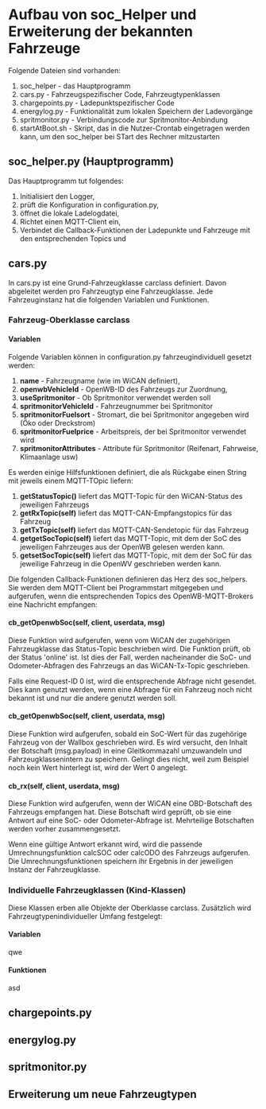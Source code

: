 # Aufbau von soc_Helper und Erweiterung der bekannten Fahrzeuge
Folgende Dateien sind vorhanden:

1. soc_helper - das Hauptprogramm
1. cars.py - Fahrzeugspezifischer Code, Fahrzeugtypenklassen
1. chargepoints.py - Ladepunktspezifischer Code
1. energylog.py - Funktionalität zum lokalen Speichern der Ladevorgänge
1. spritmonitor.py - Verbindungscode zur Spritmonitor-Anbindung
1. startAtBoot.sh - Skript, das in die Nutzer-Crontab eingetragen werden
kann, um den soc_helper bei STart des Rechner mitzustarten

## soc_helper.py (Hauptprogramm)
Das Hauptprogramm tut folgendes:

1. Initialisiert den Logger,
1. prüft die Konfiguration in configuration.py,
1. öffnet die lokale Ladelogdatei,
1. Richtet einen MQTT-Client ein,
1. Verbindet die Callback-Funktionen der Ladepunkte und Fahrzeuge mit den
entsprechenden Topics und

## cars.py
In cars.py ist eine Grund-Fahrzeugklasse carclass definiert. Davon abgeleitet
werden pro Fahrzeugtyp eine Fahrzeugklasse. Jede Fahrzeuginstanz hat die
folgenden Variablen und Funktionen.

### Fahrzeug-Oberklasse carclass

#### Variablen
Folgende Variablen können in configuration.py fahrzeugindividuell gesetzt werden:

1. **name** - Fahrzeugname (wie im WiCAN definiert),
1. **openwbVehicleId** - OpenWB-ID des Fahrzeugs zur Zuordnung,
1. **useSpritmonitor** - Ob Spritmonitor verwendet werden soll
1. **spritmonitorVehicleId** - Fahrzeugnummer bei Spritmonitor
1. **spritmonitorFuelsort** - Stromart, die bei Spritmonitor angegeben wird
(Öko oder Dreckstrom)
1. **spritmonitorFuelprice** - Arbeitspreis, der bei Spritmonitor verwendet
wird
1. **spritmonitorAttributes** - Attribute für Spritmonitor (Reifenart,
Fahrweise, Klimaanlage usw)

Es werden einige Hilfsfunktionen definiert, die als Rückgabe einen String
mit jeweils einem MQTT-TOpic liefern:

1. **getStatusTopic()** liefert das MQTT-Topic für den WiCAN-Status des
jeweiligen Fahrzeugs
1. **getRxTopic(self)** liefert das MQTT-CAN-Empfangstopics für das Fahrzeug
1. **getTxTopic(self)** liefert das MQTT-CAN-Sendetopic für das Fahrzeug
1. **getgetSocTopic(self)** liefert das MQTT-Topic, mit dem der SoC des jeweiligen
Fahrzeuges aus der OpenWB gelesen werden kann.
1. **getsetSocTopic(self)** liefert das MQTT-Topic, mit dem der SoC für das
jeweilige Fahrzeug in die OpenWV geschrieben werden kann.

Die folgenden Callback-Funktionen definieren das Herz des soc_helpers. Sie
werden dem MQTT-Client bei Programmstart mitgegeben und aufgerufen, wenn die
entsprechenden Topics des OpenWB-MQTT-Brokers eine Nachricht empfangen:

#### cb_getOpenwbSoc(self, client, userdata, msg)
Diese Funktion wird aufgerufen, wenn vom WiCAN der zugehörigen
Fahrzeugklasse das Status-Topic beschrieben wird. Die Funktion prüft, ob der
Status 'online' ist. Ist dies der Fall, werden nacheinander die SoC- und
Odometer-Abfragen des Fahrzeugs an das WiCAN-Tx-Topic geschrieben.

Falls eine Request-ID 0 ist, wird die entsprechende Abfrage nicht gesendet.
Dies kann genutzt werden, wenn eine Abfrage für ein Fahrzeug noch nicht
bekannt ist und nur die andere genutzt werden soll.

#### cb_getOpenwbSoc(self, client, userdata, msg)
Diese Funktion wird aufgerufen, sobald ein SoC-Wert für das zugehörige
Fahrzeug von der Wallbox geschrieben wird. Es wird versucht, den Inhalt der
Botschaft (msg.payload) in eine Gleitkommazahl umzuwandeln und
Fahrzeugklassenintern zu speichern. Gelingt dies nicht, weil zum Beispiel noch
kein Wert hinterlegt ist, wird der Wert 0 angelegt.

#### cb_rx(self, client, userdata, msg)
Diese Funktion wird aufgerufen, wenn der WiCAN eine OBD-Botschaft des Fahrzeugs
empfangen hat. Diese Botschaft wird geprüft, ob sie eine Antwort auf eine
SoC- oder Odometer-Abfrage ist. Mehrteilige Botschaften werden vorher
zusammengesetzt.

Wenn eine gültige Antwort erkannt wird, wird die passende
Umrechnungsfunktion calcSOC oder calcODO des Fahrzeugs aufgerufen. Die
Umrechnungsfunktionen speichern ihr Ergebnis in der jeweiligen Instanz der
Fahrzeugklasse.

### Individuelle Fahrzeugklassen (Kind-Klassen)
Diese Klassen erben alle Objekte der Oberklasse carclass. Zusätzlich wird
Fahrzeugtypenindividueller Umfang festgelegt:

#### Variablen
qwe

#### Funktionen
asd

## chargepoints.py

## energylog.py

## spritmonitor.py

## Erweiterung um neue Fahrzeugtypen
